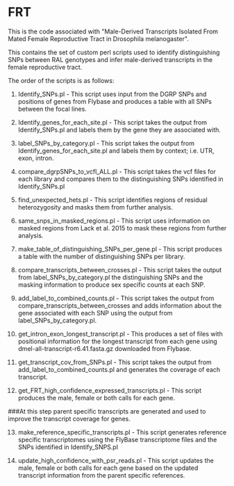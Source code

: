 # FRT
This is the code associated with "Male-Derived Transcripts Isolated From Mated Female Reproductive Tract in Drosophila melanogaster".

This contains the set of custom perl scripts used to identify distinguishing SNPs between RAL genotypes and infer male-derived transcripts in the female reproductive tract.

The order of the scripts is as follows:

1) Identify_SNPs.pl - This script uses input from the DGRP SNPs and positions of genes from Flybase and produces a table with all SNPs between the focal lines.

2) Identify_genes_for_each_site.pl - This script takes the output from Identify_SNPs.pl and labels them by the gene they are associated with.

3) label_SNPs_by_category.pl - This script takes the output from Identify_genes_for_each_site.pl and labels them by context; i.e. UTR, exon, intron. 

4) compare_dgrpSNPs_to_vcfl_ALL.pl - This script takes the vcf files for each library and compares them to the distinguishing SNPs identified in Identify_SNPs.pl

5) find_unexpected_hets.pl - This script identifies regions of residual heterozygosity and masks them from further analysis.

6) same_snps_in_masked_regions.pl  - This script uses information on masked regions from Lack et al. 2015 to mask these regions from further analysis.

7) make_table_of_distinguishing_SNPs_per_gene.pl - This script produces a table with the number of distinguishing SNPs per library.

8) compare_transcripts_between_crosses.pl - This script takes the output from label_SNPs_by_category.pl the distinguishing SNPs and the masking information to produce sex specific counts at each SNP.

9) add_label_to_combined_counts.pl - This script takes the output from compare_transcripts_between_crosses and adds information about the gene associated with each SNP using the output from label_SNPs_by_category.pl.

10) get_intron_exon_longest_transcript.pl - This produces a set of files with positional information for the longest transcript from each gene using dmel-all-transcript-r6.41.fasta.gz downloaded from Flybase.

11) get_transcript_cov_from_SNPs.pl - This script takes the output from add_label_to_combined_counts.pl and generates the coverage of each transcript. 

13) get_FRT_high_confidence_expressed_transcripts.pl -  This script produces the male, female or both calls for each gene.

###At this step parent specific transcripts are generated and used to improve the transcript coverage for genes.

13) make_reference_specific_transcripts.pl - This script generates reference specific transcriptomes using the FlyBase transcriptome files and the SNPs identified in Identify_SNPS.pl

14) update_high_confidence_with_psr_reads.pl - This script updates the male, female or both calls for each gene based on the updated transcript information from the parent specific references.



